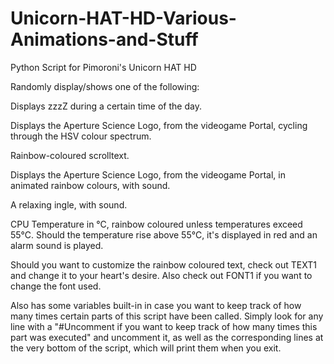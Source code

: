# Unicorn-HAT-HD-Various-Animations-and-Stuff
Python Script for Pimoroni's Unicorn HAT HD

Randomly display/shows one of the following:

Displays zzzZ during a certain time of the day.

Displays the Aperture Science Logo, from the videogame Portal, cycling through the HSV colour spectrum.

Rainbow-coloured scrolltext.

Displays the Aperture Science Logo, from the videogame Portal, in animated rainbow colours, with sound.

A relaxing ingle, with sound.

CPU Temperature in °C, rainbow coloured unless temperatures exceed 55°C. Should the temperature rise above 55°C, it's displayed in red and an alarm sound is played.

Should you want to customize the rainbow coloured text, check out TEXT1 and change it to your heart's desire. Also check out FONT1 if you want to change the font used.

Also has some variables built-in in case you want to keep track of how many times certain parts of this script have been called. Simply look for any line with a "#Uncomment if you want to keep track of how many times this part was executed" and uncomment it, as well as the corresponding lines at the very bottom of the script, which will print them when you exit.
